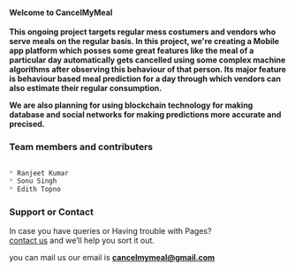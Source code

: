 #### Welcome to CancelMyMeal

**This ongoing project targets regular mess costumers and vendors who serve meals on the regular basis.
In this project, we're creating a Mobile app platform which posses some great features like the meal of a particular day automatically gets cancelled using some complex machine algorithms after observing this behaviour of that person. Its major feature is behaviour based meal prediction for a day through which vendors can also estimate their regular consumption.**


**We are also planning for using blockchain technology for making database and social networks for making predictions more accurate and precised.**


### Team members and contributers
```markdown

* Ranjeet Kumar
* Sonu Singh
* Edith Topno


```



### Support or Contact

In case you have queries or Having trouble with Pages? <br/>
[contact us](https://cancelmymeal@gmail.com/) and we’ll help you sort it out.

you can mail us our email is **cancelmymeal@gmail.com**
